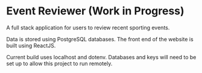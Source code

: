 # Event Reviewer (Work in Progress)

A full stack application for users to review recent sporting events.

Data is stored using PostgreSQL databases. The front end of the website is built using ReactJS.

Current build uses localhost and dotenv. Databases and keys will need to be set up to allow this project to run remotely.

